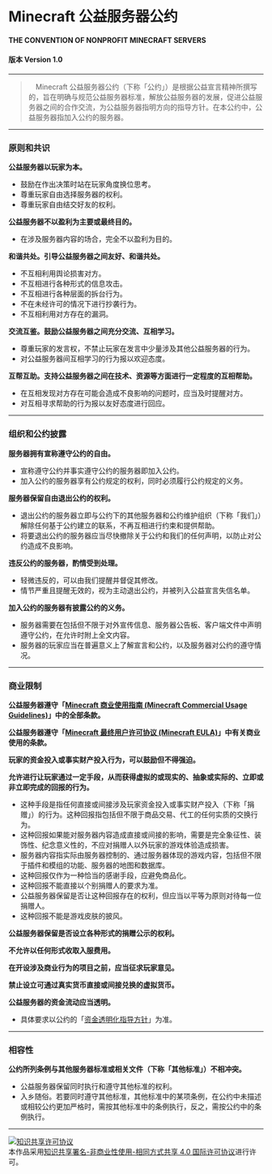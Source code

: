 # Minecraft 公益服务器公约
#### THE CONVENTION OF NONPROFIT MINECRAFT SERVERS
#### 版本 Version 1.0

-----

>　Minecraft 公益服务器公约（下称「公约」）是根据公益宣言精神所撰写的，旨在明确与规范公益服务器标准，解放公益服务器的发展，促进公益服务器之间的合作交流，为公益服务器指明方向的指导方针。在本公约中，公益服务器指加入公约的服务器。

-----

### 原则和共识

__公益服务器以玩家为本。__
* 鼓励在作出决策时站在玩家角度换位思考。
* 尊重玩家自由选择服务器的权利。
* 尊重玩家自由结交好友的权利。

__公益服务器不以盈利为主要或最终目的。__
* 在涉及服务器内容的场合，完全不以盈利为目的。

__和谐共处。引导公益服务器之间友好、和谐共处。__
* 不互相利用舆论损害对方。
* 不互相进行各种形式的信息攻击。
* 不互相进行各种层面的拆台行为。
* 不在未经许可的情况下进行抄袭行为。
* 不互相利用对方存在的漏洞。
 
__交流互鉴。鼓励公益服务器之间充分交流、互相学习。__
* 尊重玩家的发言权，不禁止玩家在发言中少量涉及其他公益服务器的行为。
* 对公益服务器间互相学习的行为报以欢迎态度。

__互帮互助。支持公益服务器之间在技术、资源等方面进行一定程度的互相帮助。__
* 在互相发现对方存在可能会造成不良影响的问题时，应当及时提醒对方。
* 对互相寻求帮助的行为报以友好态度进行回应。

-----

### 组织和公约披露

__服务器拥有宣称遵守公约的自由。__
* 宣称遵守公约并事实遵守公约的服务器即加入公约。
* 加入公约的服务器享有公约规定的权利，同时必须履行公约规定的义务。

__服务器保留自由退出公约的权利。__
* 退出公约的服务器立即与公约下的其他服务器和公约维护组织（下称「我们」）解除任何基于公约建立的联系，不再互相进行约束和提供帮助。
* 将要退出公约的服务器应当尽快撤除关于公约和我们的任何声明，以防止对公约造成不良影响。

__违反公约的服务器，酌情受到处理。__
* 轻微违反的，可以由我们提醒并督促其修改。
* 情节严重且提醒无效的，视为主动退出公约，并被列入公益宣言失信名单。

__加入公约的服务器有披露公约的义务。__
* 服务器需要在包括但不限于对外宣传信息、服务器公告板、客户端文件中声明遵守公约，在允许时附上全文内容。
* 服务器的玩家应当在普遍意义上了解宣言和公约，以及服务器对公约的遵守情况。

-----

### 商业限制

__公益服务器遵守「[Minecraft 商业使用指南 (Minecraft Commercial Usage Guidelines)](https://account.mojang.com/documents/commercial_guidelines)」中的全部条款。__

__公益服务器遵守「[Minecraft 最终用户许可协议 (Minecraft EULA)](https://account.mojang.com/documents/minecraft_eula)」中有关商业使用的条款。__

__玩家的资金投入或事实财产投入行为，可以鼓励但不得强迫。__

__允许进行让玩家通过一定手段，从而获得虚拟的或现实的、抽象或实际的、立即或非立即完成的回报的行为。__
* 这种手段是指任何直接或间接涉及玩家资金投入或事实财产投入（下称「捐赠」）的行为。这种回报指包括但不限于商品交易、代工的任何实质的交换行为。
* 这种回报如果能对服务器内容造成直接或间接的影响，需要是完全象征性、装饰性、纪念意义性的，不应对捐赠人以外玩家的游戏体验造成损害。
* 服务器内容指实际由服务器控制的、通过服务器体现的游戏内容，包括但不限于插件和模组的功能、服务器的地图和数据库。
* 这种回报仅作为一种恰当的感谢手段，应避免商品化。
* 这种回报不能直接以个别捐赠人的要求为准。
* 公益服务器保留是否让这种回报存在的权利，但应当以平等为原则对待每一位捐赠人。
* 这种回报不能是游戏皮肤的披风。

__公益服务器保留是否设立各种形式的捐赠公示的权利。__

__不允许以任何形式收取入服费用。__

__在开设涉及商业行为的项目之前，应当征求玩家意见。__

__禁止设立可通过真实货币直接或间接兑换的虚拟货币。__

__公益服务器的资金流动应当透明。__
* 具体要求以公约的「[资金透明化指导方针](https://github.com/Nonprofit-Minecraft/Convention/blob/master/Guidelines.md)」为准。

-----

### 相容性

__公约所列条例与其他服务器标准或相关文件（下称「其他标准」）不相冲突。__
* 公益服务器保留同时执行和遵守其他标准的权利。
* 入乡随俗。若要同时遵守其他标准，其他标准中的某项条例，在公约中未描述或相较公约更加严格时，需按其他标准中的条例执行，反之，需按公约中的条例执行。


-----


<a rel="license" href="http://creativecommons.org/licenses/by-nc-sa/4.0/"><img alt="知识共享许可协议" style="border-width:0" src="https://i.creativecommons.org/l/by-nc-sa/4.0/88x31.png" /></a><br />本作品采用<a rel="license" href="http://creativecommons.org/licenses/by-nc-sa/4.0/">知识共享署名-非商业性使用-相同方式共享 4.0 国际许可协议</a>进行许可。

